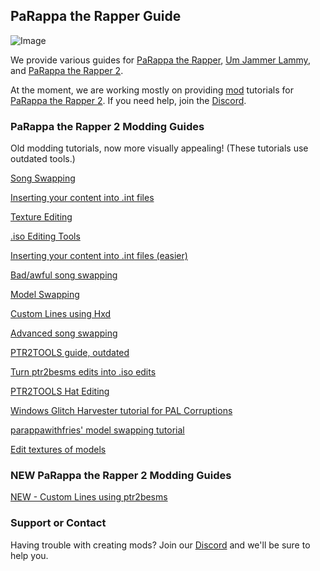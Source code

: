 ## PaRappa the Rapper Guide

![Image](https://avatars1.githubusercontent.com/u/57839917?s=460&v=4)

We provide various guides for [PaRappa the Rapper](https://en.wikipedia.org/wiki/PaRappa_the_Rapper), [Um Jammer Lammy](https://en.wikipedia.org/wiki/Um_Jammer_Lammy), and [PaRappa the Rapper 2](https://en.wikipedia.org/wiki/PaRappa_the_Rapper_2).

At the moment, we are working mostly on providing [mod](https://en.wikipedia.org/wiki/Mod_(video_gaming)) tutorials for [PaRappa the Rapper 2](https://en.wikipedia.org/wiki/PaRappa_the_Rapper_2). If you need help, join the [Discord](https://discord.gg/YauNkFX).

### PaRappa the Rapper 2 Modding Guides
Old modding tutorials, now more visually appealing! (These tutorials use outdated tools.)

[Song Swapping](https://ptrguide.github.io/song-swapping-in-ptr2)

[Inserting your content into .int files](https://ptrguide.github.io/custom-files-into-int-files)

[Texture Editing](https://ptrguide.github.io/ptr2-texture-editing)

[.iso Editing Tools](https://ptrguide.github.io/ptr2-iso-edit-tools)

[Inserting your content into .int files (easier)](https://ptrguide.github.io/easy-custom-files-into-int-files)

[Bad/awful song swapping](https://ptrguide.github.io/bad-awful-song-swapping-in-ptr2)

[Model Swapping](https://ptrguide.github.io/ptr2-model-swapping)

[Custom Lines using Hxd](https://ptrguide.github.io/hxd-line-editing)

[Advanced song swapping](https://ptrguide.github.io/advanced-song-swapping-in-ptr2)

[PTR2TOOLS guide, outdated](https://mgrich.github.io/html/ptr2tools)

[Turn ptr2besms edits into .iso edits](https://ptrguide.github.io/permanent-ptr2besms)

[PTR2TOOLS Hat Editing](https://ptrguide.github.io/hat-editing)

[Windows Glitch Harvester tutorial for PAL Corruptions](https://ptrguide.github.io/wgh-pal)

[parappawithfries' model swapping tutorial](https://ptrguide.github.io/ptrfries-model-swap-tutorial)

[Edit textures of models](https://ptrguide.github.io/edit-textures-of-models)

### NEW PaRappa the Rapper 2 Modding Guides

[NEW - Custom Lines using ptr2besms](https://ptrguide.github.io/ptr2besms)

### Support or Contact

Having trouble with creating mods? Join our [Discord](https://discord.gg/YauNkFX) and we'll be sure to help you.
